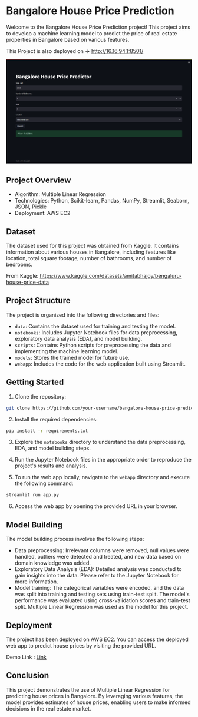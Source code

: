 # Bangalore House Price Prediction

Welcome to the Bangalore House Price Prediction project! This project aims to develop a machine learning model to predict the price of real estate properties in Bangalore based on various features.

This Project is also deployed on -> http://16.16.94.1:8501/

![Bangalore House Price Prediction](https://github.com/leo7736/Python/blob/main/Machine%20Learning/ML_Projects/project_1_BHP/png/New%20Tab%20-%20Google%20Chrome%2018-May-23%209_11_05%20PM.png)



## Project Overview

- Algorithm: Multiple Linear Regression
- Technologies: Python, Scikit-learn, Pandas, NumPy, Streamlit, Seaborn, JSON, Pickle
- Deployment: AWS EC2

## Dataset

The dataset used for this project was obtained from Kaggle. It contains information about various houses in Bangalore, including features like location, total square footage, number of bathrooms, and number of bedrooms.

From Kaggle: https://www.kaggle.com/datasets/amitabhajoy/bengaluru-house-price-data

## Project Structure

The project is organized into the following directories and files:

- `data`: Contains the dataset used for training and testing the model.
- `notebooks`: Includes Jupyter Notebook files for data preprocessing, exploratory data analysis (EDA), and model building.
- `scripts`: Contains Python scripts for preprocessing the data and implementing the machine learning model.
- `models`: Stores the trained model for future use.
- `webapp`: Includes the code for the web application built using Streamlit.

## Getting Started

1. Clone the repository:

```bash
git clone https://github.com/your-username/bangalore-house-price-prediction.git
```

2. Install the required dependencies:

```bash
pip install -r requirements.txt
```

3. Explore the `notebooks` directory to understand the data preprocessing, EDA, and model building steps.

4. Run the Jupyter Notebook files in the appropriate order to reproduce the project's results and analysis.

5. To run the web app locally, navigate to the `webapp` directory and execute the following command:

```bash
streamlit run app.py
```

6. Access the web app by opening the provided URL in your browser.

## Model Building

The model building process involves the following steps:

- Data preprocessing: Irrelevant columns were removed, null values were handled, outliers were detected and treated, and new data based on domain knowledge was added.
- Exploratory Data Analysis (EDA): Detailed analysis was conducted to gain insights into the data. Please refer to the Jupyter Notebook for more information.
- Model training: The categorical variables were encoded, and the data was split into training and testing sets using train-test split. The model's performance was evaluated using cross-validation scores and train-test split. Multiple Linear Regression was used as the model for this project.

## Deployment

The project has been deployed on AWS EC2. You can access the deployed web app to predict house prices by visiting the provided URL.


Demo Link : [Link](https://drive.google.com/file/d/1YFHyrM_bPu2dFof5wb0gUAKlxvVRzaRD/view?usp=sharing)

## Conclusion

This project demonstrates the use of Multiple Linear Regression for predicting house prices in Bangalore. By leveraging various features, the model provides estimates of house prices, enabling users to make informed decisions in the real estate market.
